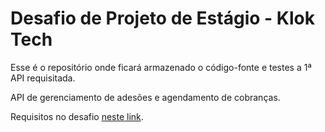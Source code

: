 # Desafio de Projeto de Estágio - Klok Tech

Esse é o repositório onde ficará armazenado o código-fonte e testes a 1ª API requisitada.

API de gerenciamento de adesões e agendamento de cobranças.

Requisitos no desafio [neste link](estagio-dev-klok-tech.pdf).
